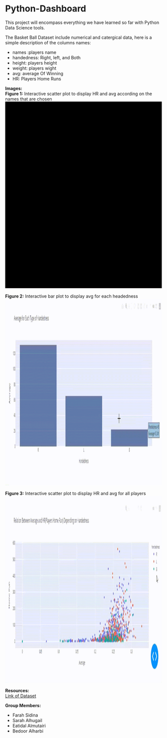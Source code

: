 # Python-Dashboard

This project will encompass everything we have learned so far with Python Data Science tools.

The Basket Ball Dataset include numerical and catergical data, here is a simple description of the columns names:
- names :players name
- handedness: Right, left, and Both
- height: players height
- weight: players wight
- avg: average Of Winning
- HR: Players Home Runs

**Images:**\
**Figure 1:**
Interactive scatter plot to display HR and avg according on the names that are chosen
[<img width="900" height="600" src="gif1.gif">](C:\Users\LENOVO\Documents\GitHub\images\gif1)

**Figure 2:**
Interactive bar plot to display avg for each headedness
[<img width="900" height="600" src="gif2.gif">](C:\Users\LENOVO\Documents\GitHub\images\gif2)

**Figure 3:**
Interactive scatter plot to display HR and avg for all players
[<img width="900" height="600" src="gif3.gif">](C:\Users\LENOVO\Documents\GitHub\images\gif3)

**Resources:**\
[Link of Dataset](https://github.com/jtrob704/BaseballData-Tableau/blob/master/baseball_data.csv)

**Group Members:**
- Farah Sidina
- Sarah Alhugail
- Eatidal Almutairi
- Bedoor Alharbi
